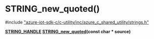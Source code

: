 # STRING_new_quoted()

\#include ["azure-iot-sdk-c/c-utility/inc/azure_c_shared_utility/strings.h"](../iot-c-ref-strings-h.md)  

**[STRING_HANDLE](#strings__types_8h_1a38c89d91aecbdc355555337b6eb88dbf) [STRING_new_quoted](#strings_8h_1aa20efc350f074188ca1dc6c35d1289b9)(const char * source)**

